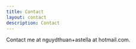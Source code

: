 ```yaml
---
title: Contact
layout: contact
description: Contact
---
```


Contact me at nguydthuan+astella at hotmail.com.
